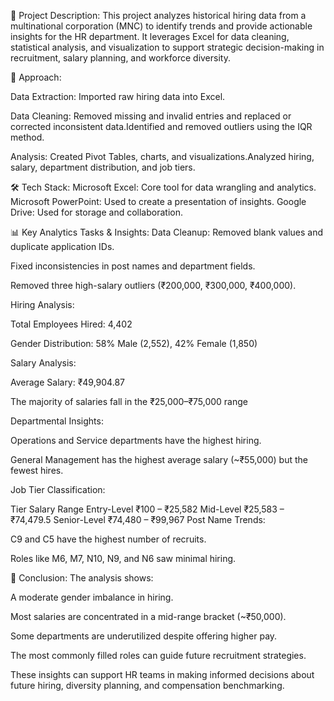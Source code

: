 📝 Project Description:
This project analyzes historical hiring data from a multinational corporation (MNC) to identify trends and provide actionable insights for the HR department. It leverages Excel for data cleaning, statistical analysis, and visualization to support strategic decision-making in recruitment, salary planning, and workforce diversity.

🚀 Approach:

Data Extraction: Imported raw hiring data into Excel.

Data Cleaning: Removed missing and invalid entries and replaced or corrected inconsistent data.Identified and removed outliers using the IQR method.

Analysis: Created Pivot Tables, charts, and visualizations.Analyzed hiring, salary, department distribution, and job tiers.

🛠️ Tech Stack:
Microsoft Excel: Core tool for data wrangling and analytics.
Microsoft PowerPoint: Used to create a presentation of insights.
Google Drive: Used for storage and collaboration.

📊 Key Analytics Tasks & Insights:
Data Cleanup: Removed blank values and duplicate application IDs.

Fixed inconsistencies in post names and department fields.

Removed three high-salary outliers (₹200,000, ₹300,000, ₹400,000).

Hiring Analysis:

Total Employees Hired: 4,402

Gender Distribution: 58% Male (2,552), 42% Female (1,850)

Salary Analysis:

Average Salary: ₹49,904.87

The majority of salaries fall in the ₹25,000–₹75,000 range

Departmental Insights:

Operations and Service departments have the highest hiring.

General Management has the highest average salary (~₹55,000) but the fewest hires.

Job Tier Classification:

Tier	Salary Range
Entry-Level	₹100 – ₹25,582
Mid-Level	₹25,583 – ₹74,479.5
Senior-Level	₹74,480 – ₹99,967
Post Name Trends:

C9 and C5 have the highest number of recruits.

Roles like M6, M7, N10, N9, and N6 saw minimal hiring.

📌 Conclusion:
The analysis shows:

A moderate gender imbalance in hiring.

Most salaries are concentrated in a mid-range bracket (~₹50,000).

Some departments are underutilized despite offering higher pay.

The most commonly filled roles can guide future recruitment strategies.

These insights can support HR teams in making informed decisions about future hiring, diversity planning, and compensation benchmarking.
